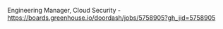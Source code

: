 Engineering Manager, Cloud Security - https://boards.greenhouse.io/doordash/jobs/5758905?gh_jid=5758905

